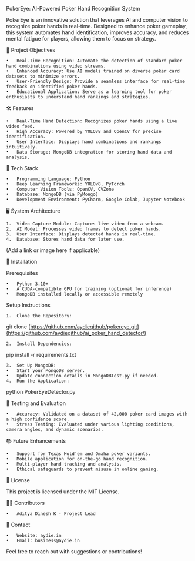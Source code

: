PokerEye: AI-Powered Poker Hand Recognition System

PokerEye is an innovative solution that leverages AI and computer vision to recognize poker hands in real-time. Designed to enhance poker gameplay, this system automates hand identification, improves accuracy, and reduces mental fatigue for players, allowing them to focus on strategy.

🎯 Project Objectives

	•	Real-Time Recognition: Automate the detection of standard poker hand combinations using video streams.
	•	Enhanced Accuracy: Use AI models trained on diverse poker card datasets to minimize errors.
	•	User-Friendly Design: Provide a seamless interface for real-time feedback on identified poker hands.
	•	Educational Application: Serve as a learning tool for poker enthusiasts to understand hand rankings and strategies.

🛠️ Features

	•	Real-Time Hand Detection: Recognizes poker hands using a live video feed.
	•	High Accuracy: Powered by YOLOv8 and OpenCV for precise identification.
	•	User Interface: Displays hand combinations and rankings intuitively.
	•	Data Storage: MongoDB integration for storing hand data and analysis.

🧰 Tech Stack

	•	Programming Language: Python
	•	Deep Learning Frameworks: YOLOv8, PyTorch
	•	Computer Vision Tools: OpenCV, CVZone
	•	Database: MongoDB (via PyMongo)
	•	Development Environment: PyCharm, Google Colab, Jupyter Notebook

🖥️ System Architecture

	1.	Video Capture Module: Captures live video from a webcam.
	2.	AI Model: Processes video frames to detect poker hands.
	3.	User Interface: Displays detected hands in real-time.
	4.	Database: Stores hand data for later use.

 (Add a link or image here if applicable)

🚀 Installation

Prerequisites

	•	Python 3.10+
	•	A CUDA-compatible GPU for training (optional for inference)
	•	MongoDB installed locally or accessible remotely

Setup Instructions

	1.	Clone the Repository:

git clone [https://github.com/aydiegithub/pokereye.git](https://github.com/aydiegithub/ai_poker_hand_detector/)


	2.	Install Dependencies:

pip install -r requirements.txt


	3.	Set Up MongoDB:
	•	Start your MongoDB server.
	•	Update connection details in MongoDBTest.py if needed.
	4.	Run the Application:

python PokerEyeDetector.py

🧪 Testing and Evaluation

	•	Accuracy: Validated on a dataset of 42,000 poker card images with a high confidence score.
	•	Stress Testing: Evaluated under various lighting conditions, camera angles, and dynamic scenarios.

📚 Future Enhancements

	•	Support for Texas Hold’em and Omaha poker variants.
	•	Mobile application for on-the-go hand recognition.
	•	Multi-player hand tracking and analysis.
	•	Ethical safeguards to prevent misuse in online gaming.

📜 License

This project is licensed under the MIT License.

👨‍💻 Contributors

	•	Aditya Dinesh K - Project Lead

📧 Contact

	•	Website: aydie.in
	•	Email: business@aydie.in

Feel free to reach out with suggestions or contributions!
